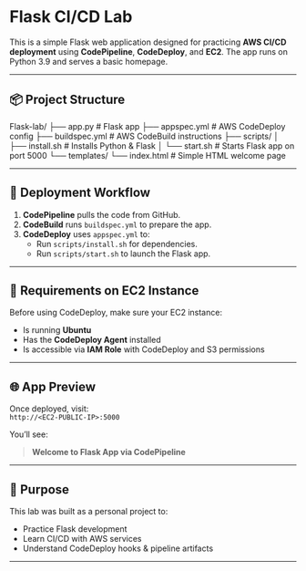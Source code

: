 # Flask CI/CD Lab

This is a simple Flask web application designed for practicing **AWS CI/CD deployment** using **CodePipeline**, **CodeDeploy**, and **EC2**. The app runs on Python 3.9 and serves a basic homepage.

---

## 📦 Project Structure

Flask-lab/
├── app.py # Flask app
├── appspec.yml # AWS CodeDeploy config
├── buildspec.yml # AWS CodeBuild instructions
├── scripts/
│ ├── install.sh # Installs Python & Flask
│ └── start.sh # Starts Flask app on port 5000
└── templates/
└── index.html # Simple HTML welcome page

---

## 🚀 Deployment Workflow

1. **CodePipeline** pulls the code from GitHub.
2. **CodeBuild** runs `buildspec.yml` to prepare the app.
3. **CodeDeploy** uses `appspec.yml` to:
   - Run `scripts/install.sh` for dependencies.
   - Run `scripts/start.sh` to launch the Flask app.

---

## 🔧 Requirements on EC2 Instance

Before using CodeDeploy, make sure your EC2 instance:

- Is running **Ubuntu**
- Has the **CodeDeploy Agent** installed
- Is accessible via **IAM Role** with CodeDeploy and S3 permissions

---

## 🌐 App Preview

Once deployed, visit:  
`http://<EC2-PUBLIC-IP>:5000`

You’ll see:

> **Welcome to Flask App via CodePipeline**

---

## 🧪 Purpose

This lab was built as a personal project to:

- Practice Flask development
- Learn CI/CD with AWS services
- Understand CodeDeploy hooks & pipeline artifacts

---
